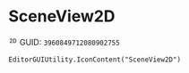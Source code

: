 # SceneView2D
![](/img/SceneView2D.png)
GUID: `3960849712080902755`
```
EditorGUIUtility.IconContent("SceneView2D")
```
